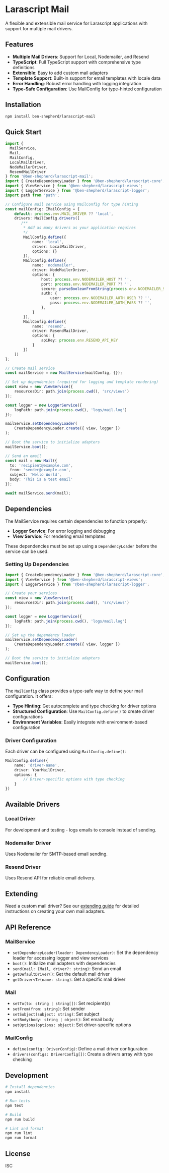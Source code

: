 # Larascript Mail

A flexible and extensible mail service for Larascript applications with support for multiple mail drivers.

## Features

- **Multiple Mail Drivers**: Support for Local, Nodemailer, and Resend
- **TypeScript**: Full TypeScript support with comprehensive type definitions
- **Extensible**: Easy to add custom mail adapters
- **Template Support**: Built-in support for email templates with locale data
- **Error Handling**: Robust error handling with logging integration
- **Type-Safe Configuration**: Use MailConfig for type-hinted configuration

## Installation

```bash
npm install ben-shepherd/larascript-mail
```

## Quick Start

```typescript
import { 
  MailService, 
  Mail, 
  MailConfig, 
  LocalMailDriver, 
  NodeMailerDriver, 
  ResendMailDriver 
} from '@ben-shepherd/larascript-mail';
import { CreateDependencyLoader } from '@ben-shepherd/larascript-core';
import { ViewService } from '@ben-shepherd/larascript-views';
import { LoggerService } from '@ben-shepherd/larascript-logger';
import path from 'path';

// Configure mail service using MailConfig for type hinting
const mailConfig: IMailConfig = {
    default: process.env.MAIL_DRIVER ?? 'local',
    drivers: MailConfig.drivers([
       /**
        * Add as many drivers as your application requires 
        */
        MailConfig.define({
            name: 'local',
            driver: LocalMailDriver,
            options: {}
        }),
        MailConfig.define({
            name: 'nodemailer',
            driver: NodeMailerDriver,
            options: {
                host: process.env.NODEMAILER_HOST ?? '',
                port: process.env.NODEMAILER_PORT ?? '',
                secure: parseBooleanFromString(process.env.NODEMAILER_SECURE, 'false'), // true for 465, false for other ports
                auth: {
                    user: process.env.NODEMAILER_AUTH_USER ?? '',
                    pass: process.env.NODEMAILER_AUTH_PASS ?? '',
                },
            }
        }),
        MailConfig.define({
            name: 'resend',
            driver: ResendMailDriver,
            options: {
                apiKey: process.env.RESEND_API_KEY
            }
        })
    ])
};

// Create mail service
const mailService = new MailService(mailConfig, {});

// Set up dependencies (required for logging and template rendering)
const view = new ViewService({
    resourcesDir: path.join(process.cwd(), 'src/views')
});

const logger = new LoggerService({
    logPath: path.join(process.cwd(), 'logs/mail.log')
});

mailService.setDependencyLoader(
    CreateDependencyLoader.create({ view, logger })
);

// Boot the service to initialize adapters
mailService.boot();

// Send an email
const mail = new Mail({
  to: 'recipient@example.com',
  from: 'sender@example.com',
  subject: 'Hello World',
  body: 'This is a test email'
});

await mailService.send(mail);
```

## Dependencies

The MailService requires certain dependencies to function properly:

- **Logger Service**: For error logging and debugging
- **View Service**: For rendering email templates

These dependencies must be set up using a `DependencyLoader` before the service can be used.

### Setting Up Dependencies

```typescript
import { CreateDependencyLoader } from '@ben-shepherd/larascript-core';
import { ViewService } from '@ben-shepherd/larascript-views';
import { LoggerService } from '@ben-shepherd/larascript-logger';

// Create your services
const view = new ViewService({
    resourcesDir: path.join(process.cwd(), 'src/views')
});

const logger = new LoggerService({
    logPath: path.join(process.cwd(), 'logs/mail.log')
});

// Set up the dependency loader
mailService.setDependencyLoader(
    CreateDependencyLoader.create({ view, logger })
);

// Boot the service to initialize adapters
mailService.boot();
```

## Configuration

The `MailConfig` class provides a type-safe way to define your mail configuration. It offers:

- **Type Hinting**: Get autocomplete and type checking for driver options
- **Structured Configuration**: Use `MailConfig.define()` to create driver configurations
- **Environment Variables**: Easily integrate with environment-based configuration

### Driver Configuration

Each driver can be configured using `MailConfig.define()`:

```typescript
MailConfig.define({
    name: 'driver-name',
    driver: YourMailDriver,
    options: {
        // Driver-specific options with type checking
    }
})
```

## Available Drivers

### Local Driver
For development and testing - logs emails to console instead of sending.

### Nodemailer Driver
Uses Nodemailer for SMTP-based email sending.

### Resend Driver
Uses Resend API for reliable email delivery.

## Extending

Need a custom mail driver? See our [extending guide](docs/extending.md) for detailed instructions on creating your own mail adapters.

## API Reference

### MailService
- `setDependencyLoader(loader: DependencyLoader)`: Set the dependency loader for accessing logger and view services
- `boot()`: Initialize mail adapters with dependencies
- `send(mail: IMail, driver?: string)`: Send an email
- `getDefaultDriver()`: Get the default mail driver
- `getDriver<T>(name: string)`: Get a specific mail driver

### Mail
- `setTo(to: string | string[])`: Set recipient(s)
- `setFrom(from: string)`: Set sender
- `setSubject(subject: string)`: Set subject
- `setBody(body: string | object)`: Set email body
- `setOptions(options: object)`: Set driver-specific options

### MailConfig
- `define(config: DriverConfig)`: Define a mail driver configuration
- `drivers(configs: DriverConfig[])`: Create a drivers array with type checking

## Development

```bash
# Install dependencies
npm install

# Run tests
npm test

# Build
npm run build

# Lint and format
npm run lint
npm run format
```

## License

ISC